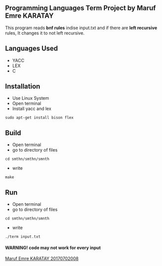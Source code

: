 ## Programming Languages Term Project by Maruf Emre KARATAY
This program reads **bnf rules** indise input.txt and if there are **left recursive** rules, It changes it to not left recursive.

## Languages Used
- YACC 
- LEX 
- C


## Installation
- Use Linux System
- Open terminal
- Install yacc and lex

```shell
sudo apt-get install bison flex
```

## Build
- Open terminal
- go to directory of files

```shell
cd smthn/smthn/smnth
```
- write

```shell
make
```

## Run
- Open terminal
- go to directory of files

```shell
cd smthn/smthn/smnth
```
- write

```shell
./term input.txt
```


#### WARNING! code may not work for every input


[Maruf Emre KARATAY 20170702008]()
